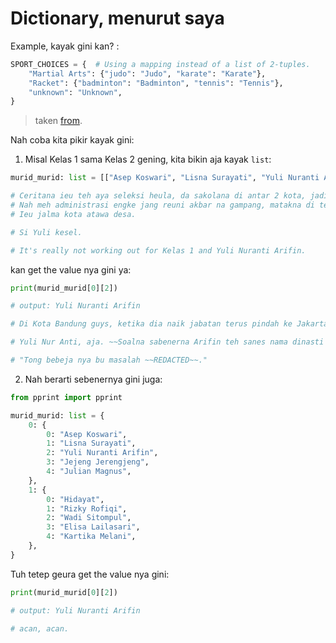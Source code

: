 # Dictionary, menurut saya

Example, kayak gini kan? :

```python
SPORT_CHOICES = {  # Using a mapping instead of a list of 2-tuples.
    "Martial Arts": {"judo": "Judo", "karate": "Karate"},
    "Racket": {"badminton": "Badminton", "tennis": "Tennis"},
    "unknown": "Unknown",
}
```

> taken [from](https://docs.djangoproject.com/en/dev/releases/5.0/).

Nah coba kita pikir kayak gini:

1. Misal Kelas 1 sama Kelas 2 gening, kita bikin aja kayak `list`:

```python
murid_murid: list = [["Asep Koswari", "Lisna Surayati", "Yuli Nuranti Arifin", "Jejeng Jerengjeng", "Julian Magnus"],["Hidayat", "Rizky Rofiqi", "Wadi Sitompul", "Elisa Lailasari", "Kartika Melani"]]

# Ceritana ieu teh aya seleksi heula, da sakolana di antar 2 kota, jadi teu di desa-desa teuing.
# Nah meh administrasi engke jang reuni akbar na gampang, matakna di tes aptitude.
# Ieu jalma kota atawa desa.

# Si Yuli kesel.

# It's really not working out for Kelas 1 and Yuli Nuranti Arifin.
```

kan get the value nya gini ya:

```python
print(murid_murid[0][2])

# output: Yuli Nuranti Arifin

# Di Kota Bandung guys, ketika dia naik jabatan terus pindah ke Jakarta, mau ganti nama.

# Yuli Nur Anti, aja. ~~Soalna sabenerna Arifin teh sanes nama dinasti kitu.~~

# "Tong bebeja nya bu masalah ~~REDACTED~~."
```

2. Nah berarti sebenernya gini juga:

```python
from pprint import pprint

murid_murid: list = {
    0: {
        0: "Asep Koswari",
        1: "Lisna Surayati",
        2: "Yuli Nuranti Arifin",
        3: "Jejeng Jerengjeng",
        4: "Julian Magnus",
    },
    1: {
        0: "Hidayat",
        1: "Rizky Rofiqi",
        2: "Wadi Sitompul",
        3: "Elisa Lailasari",
        4: "Kartika Melani",
    },
}
```

Tuh tetep geura get the value nya gini:

```python
print(murid_murid[0][2])

# output: Yuli Nuranti Arifin

# acan, acan.
```
